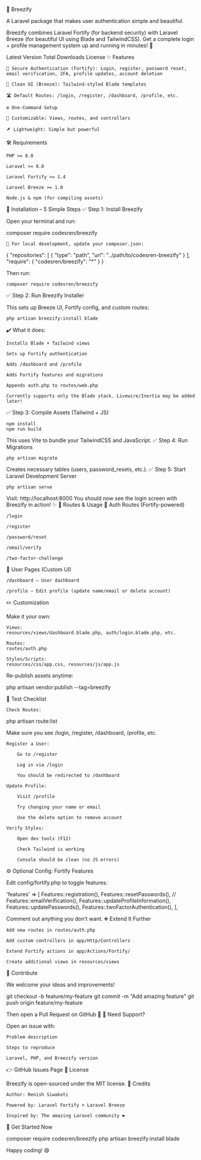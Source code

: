 🌟 Breezify

A Laravel package that makes user authentication simple and beautiful.

Breezify combines Laravel Fortify (for backend security) with Laravel Breeze (for beautiful UI using Blade and TailwindCSS).
Get a complete login + profile management system up and running in minutes! 🚀

Latest Version
Total Downloads
License
✨ Features

    🔐 Secure Authentication (Fortify): Login, register, password reset, email verification, 2FA, profile updates, account deletion

    💨 Clean UI (Breeze): Tailwind-styled Blade templates

    🛣️ Default Routes: /login, /register, /dashboard, /profile, etc.

    ⚙️ One-Command Setup

    🎨 Customizable: Views, routes, and controllers

    🪶 Lightweight: Simple but powerful

🛠 Requirements

    PHP >= 8.0

    Laravel >= 8.0

    Laravel Fortify >= 1.4

    Laravel Breeze >= 1.0

    Node.js & npm (for compiling assets)

🚀 Installation – 5 Simple Steps
✅ Step 1: Install Breezify

Open your terminal and run:

composer require codesren/breezify

    🧪 For local development, update your composer.json:

{
    "repositories": [
        {
            "type": "path",
            "url": "../path/to/codesren-breezify"
        }
    ],
    "require": {
        "codesren/breezify": "*"
    }
}

Then run:

    composer require codesren/breezify

✅ Step 2: Run Breezify Installer

This sets up Breeze UI, Fortify config, and custom routes:

    php artisan breezify:install blade

✔️ What it does:

    Installs Blade + Tailwind views

    Sets up Fortify authentication

    Adds /dashboard and /profile

    Adds Fortify features and migrations

    Appends auth.php to routes/web.php

    Currently supports only the Blade stack. Livewire/Inertia may be added later!

✅ Step 3: Compile Assets (Tailwind + JS)

    npm install
    npm run build

This uses Vite to bundle your TailwindCSS and JavaScript.
✅ Step 4: Run Migrations

    php artisan migrate

Creates necessary tables (users, password_resets, etc.).
✅ Step 5: Start Laravel Development Server

    php artisan serve

Visit: http://localhost:8000
You should now see the login screen with Breezify in action! ✨
🎯 Routes & Usage
🔐 Auth Routes (Fortify-powered)

    /login

    /register

    /password/reset

    /email/verify

    /two-factor-challenge

👤 User Pages (Custom UI)

    /dashboard – User dashboard

    /profile – Edit profile (update name/email or delete account)

✏️ Customization

Make it your own:

    Views:
    resources/views/dashboard.blade.php, auth/login.blade.php, etc.

    Routes:
    routes/auth.php

    Styles/Scripts:
    resources/css/app.css, resources/js/app.js

Re-publish assets anytime:

php artisan vendor:publish --tag=breezify

🧪 Test Checklist

    Check Routes:

php artisan route:list

Make sure you see /login, /register, /dashboard, /profile, etc.

    Register a User:

        Go to /register

        Log in via /login

        You should be redirected to /dashboard

    Update Profile:

        Visit /profile

        Try changing your name or email

        Use the delete option to remove account

    Verify Styles:

        Open dev tools (F12)

        Check Tailwind is working

        Console should be clean (no JS errors)

⚙️ Optional Config: Fortify Features

Edit config/fortify.php to toggle features:

'features' => [
    Features::registration(),
    Features::resetPasswords(),
    // Features::emailVerification(),
    Features::updateProfileInformation(),
    Features::updatePasswords(),
    Features::twoFactorAuthentication(),
],

Comment out anything you don’t want.
➕ Extend It Further

    Add new routes in routes/auth.php

    Add custom controllers in app/Http/Controllers

    Extend Fortify actions in app/Actions/Fortify/

    Create additional views in resources/views

🤝 Contribute

We welcome your ideas and improvements!

git checkout -b feature/my-feature
git commit -m "Add amazing feature"
git push origin feature/my-feature

Then open a Pull Request on GitHub 🚀
🐞 Need Support?

Open an issue with:

    Problem description

    Steps to reproduce

    Laravel, PHP, and Breezify version

👉 GitHub Issues Page
📜 License

Breezify is open-sourced under the MIT license.
🙏 Credits

    Author: Renish Siwakoti

    Powered by: Laravel Fortify + Laravel Breeze

    Inspired by: The amazing Laravel community ❤️

🎉 Get Started Now

composer require codesren/breezify
php artisan breezify:install blade

Happy coding! 😄